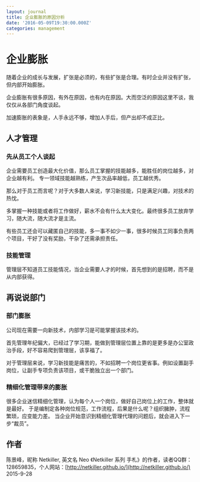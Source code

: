 ```yaml
---
layout: journal
title: 企业膨胀的原因分析
date: '2016-05-09T19:30:00.000Z'
categories: management
---
```


# 企业膨胀

随着企业的成长与发展，扩张是必须的，有些扩张是合理。有时企业并没有扩张，但内部开始膨胀。

企业膨胀有很多原因，有外在原因，也有内在原因。大而空泛的原因这里不谈，我仅仅从各部门角度谈起。

加速膨胀的表象是，人手永远不够，增加人手后，但产出却不成正比。

## 人才管理

### 先从员工个人谈起

企业需要员工创造最大化价值，那么员工掌握的技能越多，能胜任的岗位越多，对企业越有利。 专一领域技能越熟练，产生次品率越低，员工越优秀。

那么对于员工而言呢？对于大多数人来说，学习新技能，只是满足兴趣，对技术的热忱。

多掌握一种技能或者将工作做好，薪水不会有什么太大变化。最终很多员工放弃学习，随大流，随大流才是主流。

有些员工还会可以藏匿自己的技能，多一事不如少一事，很多时候员工同事负责两个项目，干好了没有奖励，干杂了还需承担责任。

### 技能管理

管理层不知道员工技能情况，当企业需要人才的时候，首先想到的是招聘，而不是从内部获得。

## 再说说部门

### 部门膨胀

公司现在需要一向新技术，内部学习是可能掌握该技术的。

首先管理年纪偏大，已经过了学习期，能做到管理层位置上靠的是更多是办公室政治手段，好不容易爬到管理层，该享福了。

对于管理层来说，学习新技能是痛苦的，不如招聘一个岗位更省事。例如设置副手岗位，让副手专项负责该项目，或干脆独立出一个部门。

### 精细化管理带来的膨胀

很多企业迷信精细化管理，认为每个人一个岗位，做好自己岗位上的工作，整体就是最好。 于是编制定各种岗位规范，工作流程，后果是什么呢？组织臃肿，流程繁琐，应变能力差。 当企业开始意识到精细化管理代理的问题后，就会进入下一步“裁员”。

## 作者

陈景峰，昵称 Netkiller, 英文名 Neo 《Netkiller 系列 手札》的作者，读者QQ群：128659835，个人网站：[http://netkiller.github.io/](http://netkiller.github.io/) 2015-9-28

